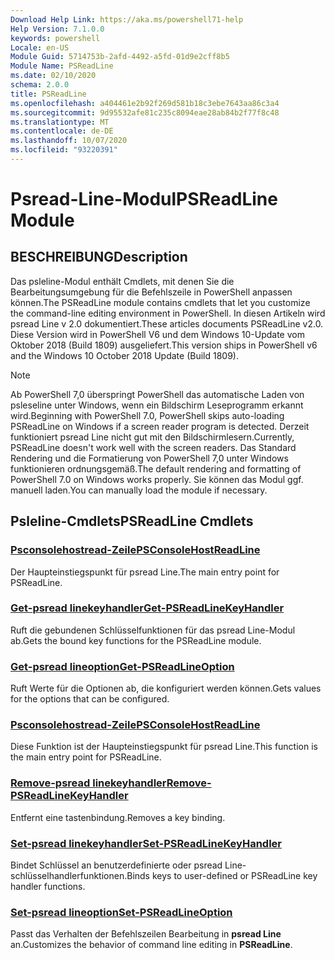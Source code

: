 ```yaml
---
Download Help Link: https://aka.ms/powershell71-help
Help Version: 7.1.0.0
keywords: powershell
Locale: en-US
Module Guid: 5714753b-2afd-4492-a5fd-01d9e2cff8b5
Module Name: PSReadLine
ms.date: 02/10/2020
schema: 2.0.0
title: PSReadLine
ms.openlocfilehash: a404461e2b92f269d581b18c3ebe7643aa86c3a4
ms.sourcegitcommit: 9d95532afe81c235c8094eae28ab84b2f77f8c48
ms.translationtype: MT
ms.contentlocale: de-DE
ms.lasthandoff: 10/07/2020
ms.locfileid: "93220391"
---
```

# <span data-ttu-id="2e6b6-103">Psread-Line-Modul</span><span class="sxs-lookup"><span data-stu-id="2e6b6-103">PSReadLine Module</span></span>

## <span data-ttu-id="2e6b6-104">BESCHREIBUNG</span><span class="sxs-lookup"><span data-stu-id="2e6b6-104">Description</span></span>

<span data-ttu-id="2e6b6-105">Das psleline-Modul enthält Cmdlets, mit denen Sie die Bearbeitungsumgebung für die Befehlszeile in PowerShell anpassen können.</span><span class="sxs-lookup"><span data-stu-id="2e6b6-105">The PSReadLine module contains cmdlets that let you customize the command-line editing environment in PowerShell.</span></span> <span data-ttu-id="2e6b6-106">In diesen Artikeln wird psread Line v 2.0 dokumentiert.</span><span class="sxs-lookup"><span data-stu-id="2e6b6-106">These articles documents PSReadLine v2.0.</span></span> <span data-ttu-id="2e6b6-107">Diese Version wird in PowerShell V6 und dem Windows 10-Update vom Oktober 2018 (Build 1809) ausgeliefert.</span><span class="sxs-lookup"><span data-stu-id="2e6b6-107">This version ships in PowerShell v6 and the Windows 10 October 2018 Update (Build 1809).</span></span>

> [!NOTE]
> <span data-ttu-id="2e6b6-108">Ab PowerShell 7,0 überspringt PowerShell das automatische Laden von psleseline unter Windows, wenn ein Bildschirm Leseprogramm erkannt wird.</span><span class="sxs-lookup"><span data-stu-id="2e6b6-108">Beginning with PowerShell 7.0, PowerShell skips auto-loading PSReadLine on Windows if a screen reader program is detected.</span></span> <span data-ttu-id="2e6b6-109">Derzeit funktioniert psread Line nicht gut mit den Bildschirmlesern.</span><span class="sxs-lookup"><span data-stu-id="2e6b6-109">Currently, PSReadLine doesn't work well with the screen readers.</span></span> <span data-ttu-id="2e6b6-110">Das Standard Rendering und die Formatierung von PowerShell 7,0 unter Windows funktionieren ordnungsgemäß.</span><span class="sxs-lookup"><span data-stu-id="2e6b6-110">The default rendering and formatting of PowerShell 7.0 on Windows works properly.</span></span> <span data-ttu-id="2e6b6-111">Sie können das Modul ggf. manuell laden.</span><span class="sxs-lookup"><span data-stu-id="2e6b6-111">You can manually load the module if necessary.</span></span>

## <span data-ttu-id="2e6b6-112">Psleline-Cmdlets</span><span class="sxs-lookup"><span data-stu-id="2e6b6-112">PSReadLine Cmdlets</span></span>

### [<span data-ttu-id="2e6b6-113">Psconsolehostread-Zeile</span><span class="sxs-lookup"><span data-stu-id="2e6b6-113">PSConsoleHostReadLine</span></span>](PSConsoleHostReadLine.md)
<span data-ttu-id="2e6b6-114">Der Haupteinstiegspunkt für psread Line.</span><span class="sxs-lookup"><span data-stu-id="2e6b6-114">The main entry point for PSReadLine.</span></span>

### [<span data-ttu-id="2e6b6-115">Get-psread linekeyhandler</span><span class="sxs-lookup"><span data-stu-id="2e6b6-115">Get-PSReadLineKeyHandler</span></span>](Get-PSReadLineKeyHandler.md)
<span data-ttu-id="2e6b6-116">Ruft die gebundenen Schlüsselfunktionen für das psread Line-Modul ab.</span><span class="sxs-lookup"><span data-stu-id="2e6b6-116">Gets the bound key functions for the PSReadLine module.</span></span>

### [<span data-ttu-id="2e6b6-117">Get-psread lineoption</span><span class="sxs-lookup"><span data-stu-id="2e6b6-117">Get-PSReadLineOption</span></span>](Get-PSReadLineOption.md)
<span data-ttu-id="2e6b6-118">Ruft Werte für die Optionen ab, die konfiguriert werden können.</span><span class="sxs-lookup"><span data-stu-id="2e6b6-118">Gets values for the options that can be configured.</span></span>

### [<span data-ttu-id="2e6b6-119">Psconsolehostread-Zeile</span><span class="sxs-lookup"><span data-stu-id="2e6b6-119">PSConsoleHostReadLine</span></span>](PSConsoleHostReadLine.md)
<span data-ttu-id="2e6b6-120">Diese Funktion ist der Haupteinstiegspunkt für psread Line.</span><span class="sxs-lookup"><span data-stu-id="2e6b6-120">This function is the main entry point for PSReadLine.</span></span>

### [<span data-ttu-id="2e6b6-121">Remove-psread linekeyhandler</span><span class="sxs-lookup"><span data-stu-id="2e6b6-121">Remove-PSReadLineKeyHandler</span></span>](Remove-PSReadLineKeyHandler.md)
<span data-ttu-id="2e6b6-122">Entfernt eine tastenbindung.</span><span class="sxs-lookup"><span data-stu-id="2e6b6-122">Removes a key binding.</span></span>

### [<span data-ttu-id="2e6b6-123">Set-psread linekeyhandler</span><span class="sxs-lookup"><span data-stu-id="2e6b6-123">Set-PSReadLineKeyHandler</span></span>](Set-PSReadLineKeyHandler.md)
<span data-ttu-id="2e6b6-124">Bindet Schlüssel an benutzerdefinierte oder psread Line-schlüsselhandlerfunktionen.</span><span class="sxs-lookup"><span data-stu-id="2e6b6-124">Binds keys to user-defined or PSReadLine key handler functions.</span></span>

### [<span data-ttu-id="2e6b6-125">Set-psread lineoption</span><span class="sxs-lookup"><span data-stu-id="2e6b6-125">Set-PSReadLineOption</span></span>](Set-PSReadLineOption.md)
<span data-ttu-id="2e6b6-126">Passt das Verhalten der Befehlszeilen Bearbeitung in **psread Line** an.</span><span class="sxs-lookup"><span data-stu-id="2e6b6-126">Customizes the behavior of command line editing in **PSReadLine**.</span></span>

